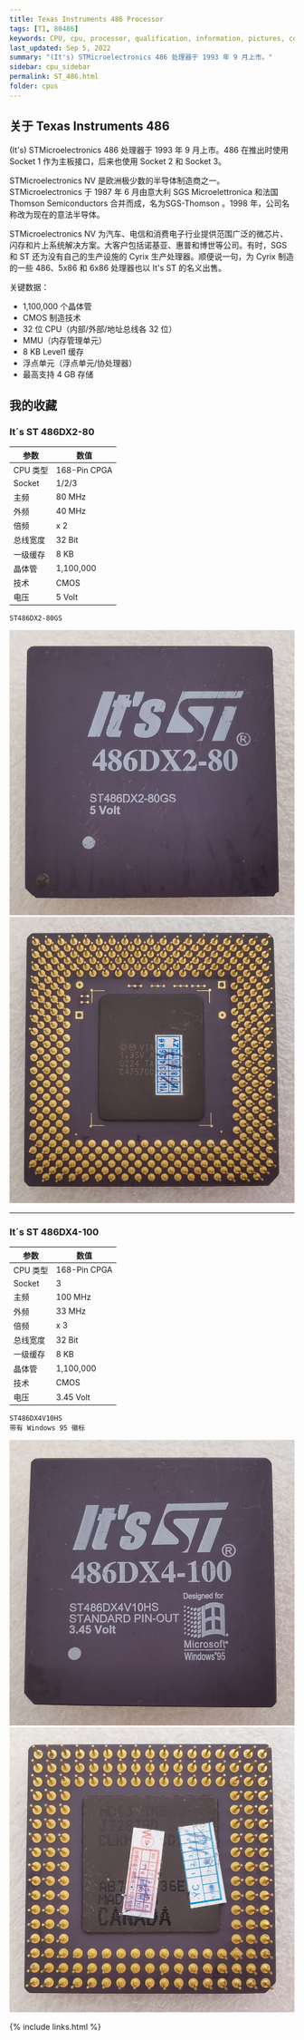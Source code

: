 ```yaml
---
title: Texas Instruments 486 Processor
tags: [TI, 80486]
keywords: CPU, cpu, processor, qualification, information, pictures, core, frequency, chip packaging, packaging, cpu info, x86, collection, amd, cyrix, harris, ibm, idt, iit, intel, motorola, nec, sgs, sgs-thomson, siemens, ST, signetics, mhs, ti, texas instruments, ulsi, umc, weitek, zilog, 808x, 8085, 8088, 8086, 80188, 80186, 80286, 286, 80386, 386, i386, Am386, 386sx, 386dx, 486, i486, 586, 486sx, 486dx, overdrive, 487, pentium, 586, 5x86, 386dlc, 386slc, 486dx2, mmx, ppro, pentium-pro, pro, athlon, duron, z80, dirk oppelt, dirk, oppelt, engineering, sample, samples
last_updated: Sep 5, 2022
summary: "(It's) STMicroelectronics 486 处理器于 1993 年 9 月上市。"
sidebar: cpu_sidebar
permalink: ST_486.html
folder: cpus
---
```


## 关于 Texas Instruments 486

(It's) STMicroelectronics 486 处理器于 1993 年 9 月上市。486 在推出时使用 Socket 1 作为主板接口，后来也使用 Socket 2 和 Socket 3。

STMicroelectronics NV 是欧洲极少数的半导体制造商之一。STMicroelectronics 于 1987 年 6 月由意大利 SGS Microelettronica 和法国 Thomson Semiconductors 合并而成，名为SGS-Thomson 。1998 年，公司名称改为现在的意法半导体。

STMicroelectronics NV 为汽车、电信和消费电子行业提供范围广泛的微芯片、闪存和片上系统解决方案。大客户包括诺基亚、惠普和博世等公司。有时，SGS 和 ST 还为没有自己的生产设施的 Cyrix 生产处理器。顺便说一句，为 Cyrix 制造的一些 486、5x86 和 6x86 处理器也以 It's ST 的名义出售。

关键数据：
 - 1,100,000 个晶体管
 - CMOS 制造技术
 - 32 位 CPU（内部/外部/地址总线各 32 位）
 - MMU（内存管理单元）
 - 8 KB Level1 缓存
 - 浮点单元（浮点单元/协处理器）
 - 最高支持 4 GB 存储

## 我的收藏

### It´s ST 486DX2-80

| 参数 | 数值 |
| ------ | ------ |
| CPU 类型 | 168-Pin CPGA |
| Socket | 1/2/3 |
| 主频 | 80 MHz |
| 外频 | 40 MHz |
| 倍频 | x 2 |
| 总线宽度 | 32 Bit |
| 一级缓存 | 8 KB |
| 晶体管 | 1,100,000 |
| 技术 | CMOS |
| 电压 | 5 Volt |

```
ST486DX2-80GS
```

![It´s ST 486DX2-80 正面](/images/cpus/ST/ST_486DX2-80_1.jpg)
![It´s ST 486DX2-80 反面](/images/cpus/ST/ST_486DX2-80_2.jpg)

---------

### It´s ST 486DX4-100

| 参数 | 数值 |
| ------ | ------ |
| CPU 类型 | 168-Pin CPGA |
| Socket | 3 |
| 主频 | 100 MHz |
| 外频 | 33 MHz |
| 倍频 | x 3 |
| 总线宽度 | 32 Bit |
| 一级缓存 | 8 KB |
| 晶体管 | 1,100,000 |
| 技术 | CMOS |
| 电压 | 3.45 Volt |

```
ST486DX4V10HS
带有 Windows 95 徽标
```

![It´s ST 486DX4-100 正面](/images/cpus/ST/ST_486DX4-100_1.jpg)
![It´s ST 486DX4-100 反面](/images/cpus/ST/ST_486DX4-100_2.jpg)

{% include links.html %}
